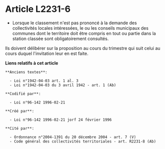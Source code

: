 # Article L2231-6

- Lorsque le classement n'est pas prononcé à la demande des collectivités locales intéressées, le ou les conseils municipaux
des communes dont le territoire doit être compris en tout ou partie dans la station classée sont obligatoirement consultés.

Ils doivent délibérer sur la proposition au cours du trimestre qui suit celui au cours duquel l'invitation leur en est faite.

**Liens relatifs à cet article**

	**Anciens textes**:

	  - Loi n°1942-04-03 art. 1 al. 3
	  - Loi n°1942-04-03 du 3 avril 1942 - art. 1 (Ab)

	**Codifié par**:

	  - Loi n°96-142 1996-02-21

	**Créé par**:

	  - Loi n°96-142 1996-02-21 jorf 24 février 1996

	**Cité par**:

	  - Ordonnance n°2004-1391 du 20 décembre 2004 - art. 7 (V)
	  - Code général des collectivités territoriales - art. R2231-8 (Ab)
